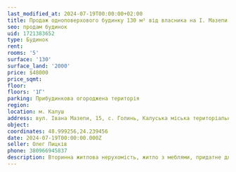 ```yaml
---
last_modified_at: 2024-07-19T00:00:00+02:00
title: Продаж одноповерхового будинку 130 м² від власника на І. Мазепи в с. Голинь
seo: продам будинок
uid: 1721383652
type: Будинок
rent:
rooms: '5'
surface: '130'
surface_land: '2000'
price: $48000
price_sqmt:
floor:
floors: '1Г'
parking: Прибудинкова огороджена територія
region:
location: м. Калуш
address: вул. Івана Мазепи, 15, с. Голинь, Калуська міська територіальна громада
object:
coordinates: 48.999256,24.239456
date: 2024-07-19T00:00:00.000Z
seller: Олег Пицків
phone: 380966945837
description: Вторинна житлова нерухомість, житло з меблями, придатне для проживання
---
```

